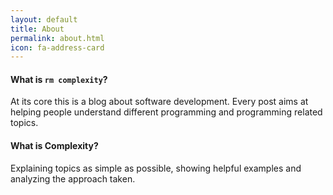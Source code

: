```yaml
---
layout: default
title: About
permalink: about.html
icon: fa-address-card
---
```


#### What is `rm complexity`?

At its core this is a blog about software development. Every post aims at helping people understand different programming and programming related topics.

#### What is Complexity?

Explaining topics as simple as possible, showing helpful examples and analyzing the approach taken.

